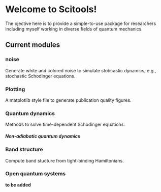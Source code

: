 # Welcome to Scitools!

The ojective here is to provide a simple-to-use package for researchers including myself working in diverse fields of quantum mechanics. 

## Current modules 

### noise 
Generate white and colored noise to simulate stohcastic dynamics, e.g., stochastic Schodinger equations. 

### Plotting 
A matplotlib style file to generate publication quality figures. 

### Quantum dynamics 
Methods to solve time-dependent Schodinger equations. 

##### Non-adiabatic quantum dynamics 


### Band structure 
Compute band stucture from tight-binding Hamiltonians. 

### Open quantum systems 
__to be added__





